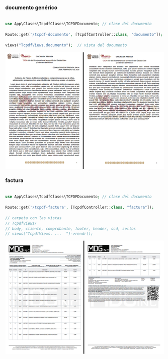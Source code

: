 
### documento genérico

```php

use App\Clases\TcpdfClases\TCPDFDocumento; // clase del documento

Route::get('/tcpdf-documento', [TcpdfController::class, "documento"]);

views("TcpdfViews.documento");  // vista del documento

```
![alt text](public/imgcat/tcpdf-documento.png)



### factura

```php

use App\Clases\TcpdfClases\TCPDFDocumento; // clase del documento

Route::get('/tcpdf-factura', [TcpdfController::class, "factura"]);

// carpeta con las vistas
// TcpdfViews/ 
// body, cliente, comprobante, footer, header, scd, sellos
// views("TcpdfViews. ...  ")->rendr(); 

```
![alt text](public/imgcat/tcpdf_factura.png)